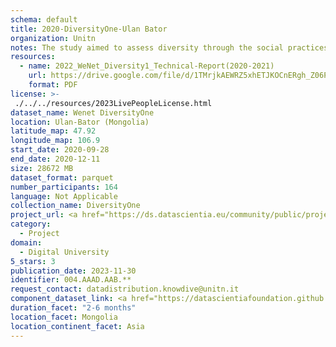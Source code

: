```yaml
---
schema: default
title: 2020-DiversityOne-Ulan Bator
organization: Unitn
notes: The study aimed to assess diversity through the social practices and daily behaviors of university students from eight different countries. The research was carried out in two phases. Initially, a large sample of students from Denmark, Italy, Mongolia, Paraguay, the United Kingdom, China, Mexico, and India, completed a survey on their social practices, as well as their socio-demographic, cultural, and psychological elements. In the second phase, a sub-sample of the respondents engaged in a four-week data collection by using an innovative smartphone application called iLog. This app collected data from thirty-four smartphone sensors around the clock, allowing for an in-depth investigation into the diversity and daily routines of university students across countries, both synchronically and diachronically.
resources:
  - name: 2022_WeNet_Diversity1_Technical-Report(2020-2021)
    url: https://drive.google.com/file/d/1TMrjkAEWRZ5xhETJKOCnERgh_Z06PO2E/view?usp=drive_link
    format: PDF
license: >-
 ./../../resources/2023LivePeopleLicense.html
dataset_name: Wenet DiversityOne
location: Ulan-Bator (Mongolia)
latitude_map: 47.92
longitude_map: 106.9
start_date: 2020-09-28
end_date: 2020-12-11
size: 28672 MB
dataset_format: parquet
number_participants: 164
language: Not Applicable
collection_name: DiversityOne
project_url: <a href="https://ds.datascientia.eu/community/public/projects/f6bfbca4-fbe7-488f-bcf1-a66ac1f5a93a">https://ds.datascientia.eu/community/public/projects/f6bfbca4-fbe7-488f-bcf1-a66ac1f5a93a</a>
category: 
  - Project
domain: 
  - Digital University
5_stars: 3
publication_date: 2023-11-30
identifier: 004.AAAD.AAB.**
request_contact: datadistribution.knowdive@unitn.it
component_dataset_link: <a href="https://datascientiafoundation.github.io/LivePeople/datasets/2020-DV1-Ulan%20Bator-App-usage/">2020-DV1-Ulan Bator-App-usage</a>, <a href="https://datascientiafoundation.github.io/LivePeople/datasets/2020-DV1-Ulan%20Bator-Connectivity/">2020-DV1-Ulan Bator-Connectivity</a>, <a href="https://datascientiafoundation.github.io/LivePeople/datasets/2020-DV1-Ulan%20Bator-Device-usage/">2020-DV1-Ulan Bator-Device-usage</a>, <a href="https://datascientiafoundation.github.io/LivePeople/datasets/2020-DV1-Ulan%20Bator-Diachronic-Interactions/">2020-DV1-Ulan Bator-Diachronic-Interactions</a>, <a href="https://datascientiafoundation.github.io/LivePeople/datasets/2020-DV1-Ulan%20Bator-Environment/">2020-DV1-Ulan Bator-Environment</a>, <a href="https://datascientiafoundation.github.io/LivePeople/datasets/2020-DV1-Ulan%20Bator-Motion/">2020-DV1-Ulan Bator-Motion</a>, <a href="https://datascientiafoundation.github.io/LivePeople/datasets/2020-DV1-Ulan%20Bator-Position/">2020-DV1-Ulan Bator-Position</a>, <a href="https://datascientiafoundation.github.io/LivePeople/datasets/2020-DV1-Ulan%20Bator-Synchronic-Interactions/">2020-DV1-Ulan Bator-Synchronic-Interactions</a>
duration_facet: "2-6 months"
location_facet: Mongolia
location_continent_facet: Asia
---
```

